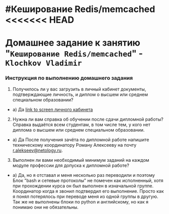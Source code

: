 #Кеширование Redis/memcached
<<<<<<< HEAD
=======
# Домашнее задание к занятию "`Кеширование Redis/memcached`" - `Klochkov Vladimir`


### Инструкция по выполнению домашнего задания

1. Получилось ли у вас загрузить в личный кабинет документы, подтверждающие личность, и диплом о высшем или среднем специальном образовании?

* а) Да
[link to screen личного кабинета]()


2. Нужна ли вам справка об обучении после сдачи дипломной работы? Справка выдаётся всем студентам, в том числе тем, у кого нет диплома о высшем или среднем специальном образовании.
* а) Да
После получения зачёта по дипломной работе напишите техническому координатору Роману Алексееву на почту r.alekseev@netology.ru.

3. Выполнен ли вами необходимый минимум заданий на каждом модуле профессии для допуска к дипломной работе?
* а) Да, но я отставал и меня несколько раз переводили и поэтому Блок "bash и сетевые протоколы" не помечен как исполненный, хотя при прохождении курса он был выполнен в изначальной группе. Координатор когда я звонил подтвердил его выполнение. Просто как я понял потерялось при переводе меня из одной группы в другую. Так же не выполнены блоки по python и английскому, но как я понимаю они не обязательны.

